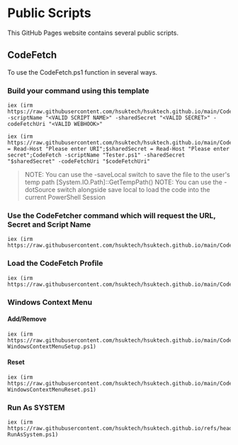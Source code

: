 # Public Scripts
This GitHub Pages website contains several public scripts.

## CodeFetch
To use the CodeFetch.ps1 function in several ways. 

### Build your command using this template

```
iex (irm https://raw.githubusercontent.com/hsuktech/hsuktech.github.io/main/CodeFetch.ps1);CodeFetch -scriptName "<VALID SCRIPT NAME>" -sharedSecret "<VALID SECRET>" -codeFetchUri "<VALID WEBHOOK>"

iex (irm https://raw.githubusercontent.com/hsuktech/hsuktech.github.io/main/CodeFetch.ps1);$codeFetchUri = Read-Host "Please enter URI";$sharedSecret = Read-Host "Please enter secret";CodeFetch -scriptName "Tester.ps1" -sharedSecret "$sharedSecret" -codeFetchUri "$codeFetchUri"
```

> NOTE: You can use the -saveLocal switch to save the file to the user's temp path [System.IO.Path]::GetTempPath()
> NOTE: You can use the -dotSource switch alongside save local to load the code into the current PowerShell Session

### Use the CodeFetcher command which will request the URL, Secret and Script Name

```
iex (irm https://raw.githubusercontent.com/hsuktech/hsuktech.github.io/main/CodeFetcher.ps1)
```

### Load the CodeFetch Profile

```
iex (irm https://raw.githubusercontent.com/hsuktech/hsuktech.github.io/main/CodeFetchPsProfile.ps1)
```

### Windows Context Menu

#### Add/Remove

```
iex (irm https://raw.githubusercontent.com/hsuktech/hsuktech.github.io/main/CodeFetch-WindowsContextMenuSetup.ps1)
```

#### Reset

```
iex (irm https://raw.githubusercontent.com/hsuktech/hsuktech.github.io/main/CodeFetch-WindowsContextMenuReset.ps1)
```

### Run As SYSTEM

```
iex (irm https://raw.githubusercontent.com/hsuktech/hsuktech.github.io/refs/heads/main/CodeFetch-RunAsSystem.ps1)
```

